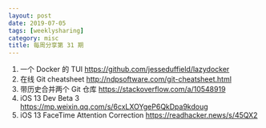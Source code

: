 ```yaml
---
layout: post
date: 2019-07-05
tags: [weeklysharing]
category: misc
title: 每周分享第 31 期
---
```


1. 一个 Docker 的 TUI https://github.com/jesseduffield/lazydocker
2. 在线 Git cheatsheet http://ndpsoftware.com/git-cheatsheet.html
3. 带历史合并两个 Git 仓库 https://stackoverflow.com/a/10548919
4. iOS 13 Dev Beta 3 https://mp.weixin.qq.com/s/6cxLXOYgeP6QkDpa9kdoug
5. iOS 13 FaceTime Attention Correction https://readhacker.news/s/45QX2


